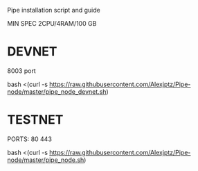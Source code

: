 Pipe installation script and guide


MIN SPEC
2CPU/4RAM/100 GB

# DEVNET
8003 port

bash <(curl -s https://raw.githubusercontent.com/Alexjptz/Pipe-node/master/pipe_node_devnet.sh)

# TESTNET
PORTS: 80 443

bash <(curl -s https://raw.githubusercontent.com/Alexjptz/Pipe-node/master/pipe_node.sh)
